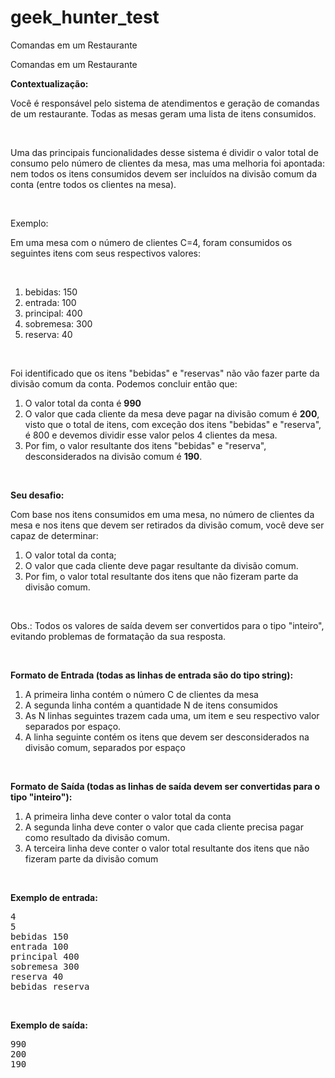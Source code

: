 # geek_hunter_test

<div class="test-description-card"><p class="title">Comandas em um Restaurante</p><div class="quill "><div class="ql-container ql-snow ql-disabled"><div class="ql-editor" data-gramm="false" contenteditable="false"><p>Comandas em um Restaurante</p><p><strong>Contextualização:</strong></p><p>Você é responsável pelo sistema de atendimentos e geração de comandas de um restaurante. Todas as mesas geram uma lista de itens consumidos.</p><p><br></p><p>Uma das principais funcionalidades desse sistema é dividir o valor total de consumo pelo número de clientes da mesa, mas uma melhoria foi apontada: nem todos os itens consumidos devem ser incluídos na divisão comum da conta (entre todos os clientes na mesa).</p><p><br></p><p>Exemplo:</p><p>Em uma mesa com o número de clientes C=4, foram consumidos os seguintes itens com seus respectivos valores:</p><p><br></p><ol><li>bebidas: 150</li><li>entrada: 100</li><li>principal: 400</li><li>sobremesa: 300</li><li>reserva: 40</li></ol><p><br></p><p>Foi identificado que os itens "bebidas" e "reservas" não vão fazer parte da divisão comum da conta. Podemos concluir então que:</p><ol><li>O valor total da conta é <strong>990</strong></li><li>O valor que cada cliente da mesa deve pagar na divisão comum é <strong>200</strong>, visto que o total de itens, com exceção dos itens "bebidas" e "reserva", é 800 e devemos dividir esse valor pelos 4 clientes da mesa.</li><li>Por fim, o valor resultante dos itens "bebidas" e "reserva", desconsiderados na divisão comum é <strong>190</strong>.</li></ol><p><br></p><p><strong>Seu desafio:</strong></p><p>Com base nos itens consumidos em uma mesa, no número de clientes da mesa e nos itens que devem ser retirados da divisão comum, você deve ser capaz de determinar:</p><ol><li>O valor total da conta;</li><li>O valor que cada cliente deve pagar resultante da divisão comum.</li><li>Por fim, o valor total resultante dos itens que não fizeram parte da divisão comum.</li></ol><p><br></p><p>Obs.: Todos os valores de saída devem ser convertidos para o tipo "inteiro", evitando problemas de formatação da sua resposta.</p><p><br></p><p><strong>Formato de Entrada (todas as linhas de entrada são do tipo string):</strong></p><ol><li>A primeira linha contém o número C de clientes da mesa</li><li>A segunda linha contém a quantidade N de itens consumidos</li><li>As N linhas seguintes trazem cada uma, um item e seu respectivo valor separados por espaço.</li><li>A linha seguinte contém os itens que devem ser desconsiderados na divisão comum, separados por espaço</li></ol><p><br></p><p><strong>Formato de Saída (todas as linhas de saída devem ser convertidas para o tipo "inteiro"):</strong></p><ol><li>A primeira linha deve conter o valor total da conta</li><li>A segunda linha deve conter o valor que cada cliente precisa pagar como resultado da divisão comum.</li><li>A terceira linha deve conter o valor total resultante dos itens que não fizeram parte da divisão comum</li></ol><p><br></p><p><strong>Exemplo de entrada:</strong></p><pre class="ql-syntax" spellcheck="false">4
5
bebidas 150
entrada 100
principal 400
sobremesa 300
reserva 40
bebidas reserva
</pre><p><br></p><p><strong>Exemplo de saída:</strong></p><pre class="ql-syntax" spellcheck="false">990
200
190
</pre></div><div class="ql-clipboard" contenteditable="true" tabindex="-1"></div></div></div></div>
